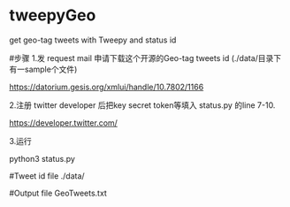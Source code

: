 # tweepyGeo
get geo-tag tweets with Tweepy and status id


#步骤
1.发 request mail 申请下载这个开源的Geo-tag tweets id (./data/目录下有一sample个文件)

https://datorium.gesis.org/xmlui/handle/10.7802/1166

2.注册 twitter developer 后把key secret token等填入 status.py 的line 7-10.

https://developer.twitter.com/

3.运行

python3 status.py

#Tweet id file
./data/

#Output file
GeoTweets.txt

